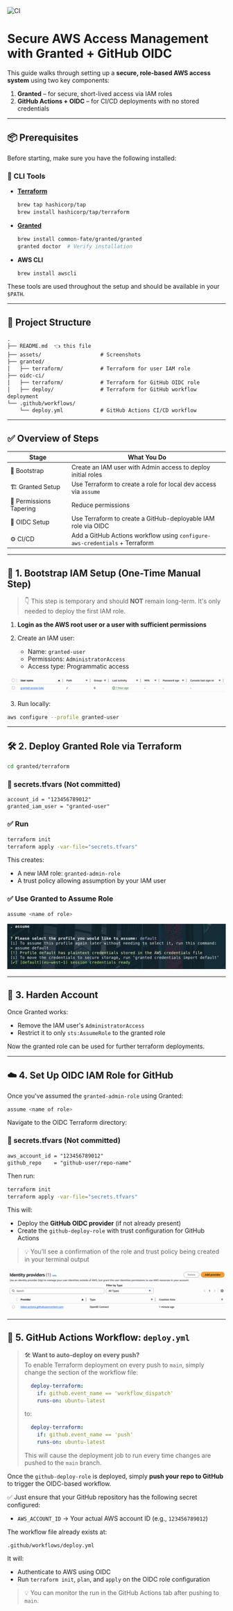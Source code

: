 <file name=0 path=/Users/luke/Desktop/Surf/aws-access-management/README.md><!-- GitHub Actions Status Badge -->
![CI](https://github.com/L-Gardiner/aws-access-management/actions/workflows/deploy.yml/badge.svg)

# Secure AWS Access Management with Granted + GitHub OIDC

This guide walks through setting up a **secure, role-based AWS access system** using two key components:

1. **Granted** – for secure, short-lived access via IAM roles
2. **GitHub Actions + OIDC** – for CI/CD deployments with no stored credentials

---

## 📦 Prerequisites

Before starting, make sure you have the following installed:

### 🧰 CLI Tools

* **[Terraform](https://developer.hashicorp.com/terraform/downloads)**

  ```bash
  brew tap hashicorp/tap
  brew install hashicorp/tap/terraform
  ```

* **[Granted](https://docs.commonfate.io/granted/getting-started/)**

  ```bash
  brew install common-fate/granted/granted
  granted doctor  # Verify installation
  ```

* **AWS CLI**

  ```bash
  brew install awscli
  ```

These tools are used throughout the setup and should be available in your `$PATH`.

---

## 📁 Project Structure

```
.
├── README.md  👈 this file
├── assets/                   # Screenshots
├── granted/
│   ├── terraform/            # Terraform for user IAM role
├── oidc-ci/
│   ├── terraform/            # Terraform for GitHub OIDC role
│   ├── deploy/               # Terraform for GitHub workflow deployment
└── .github/workflows/
    └── deploy.yml            # GitHub Actions CI/CD workflow
```

---

## ✅ Overview of Steps

| Stage             | What You Do                                                                 |
| ----------------- | --------------------------------------------------------------------------- |
| 🧱 Bootstrap      | Create an IAM user with Admin access to deploy initial roles                |
| 🏗️ Granted Setup | Use Terraform to create a role for local dev access via `assume`            |
| 🔐 Permissions Tapering | Reduce permissions             |
| 🚀 OIDC Setup     | Use Terraform to create a GitHub-deployable IAM role via OIDC               |
| ⚙️ CI/CD          | Add a GitHub Actions workflow using `configure-aws-credentials` + Terraform |

---

## 🧱 1. Bootstrap IAM Setup (One-Time Manual Step)

> 👇 This step is temporary and should **NOT** remain long-term. It's only needed to deploy the first IAM role.

1. **Login as the AWS root user or a user with sufficient permissions**
2. Create an IAM user:

   * Name: `granted-user`
   * Permissions: `AdministratorAccess`
   * Access type: Programmatic access

![IAM User Creation](./assets/granted_user.png)

3. Run locally:

```bash
aws configure --profile granted-user
```

---

## 🛠️ 2. Deploy Granted Role via Terraform

```bash
cd granted/terraform
```

### 🔐 secrets.tfvars (Not committed)

```hcl
account_id = "123456789012"
granted_iam_user = "granted-user"
```

### ✅ Run

```bash
terraform init
terraform apply -var-file="secrets.tfvars"
```

This creates:

* A new IAM role: `granted-admin-role`
* A trust policy allowing assumption by your IAM user

### ✅ Use Granted to Assume Role

```bash
assume <name of role>
```

![Granted Login](./assets/assume_role.png)

---

## 🔐 3. Harden Account

Once Granted works:

* Remove the IAM user's `AdministratorAccess`
* Restrict it to only `sts:AssumeRole` to the granted role

Now the granted role can be used for further terraform deployments.

---

## ☁️ 4. Set Up OIDC IAM Role for GitHub

Once you've assumed the `granted-admin-role` using Granted:

```bash
assume <name of role>
```

Navigate to the OIDC Terraform directory:

### 🔐 secrets.tfvars (Not committed)

```hcl
aws_account_id = "123456789012"
github_repo    = "github-user/repo-name"
```
Then run:

```bash
terraform init
terraform apply -var-file="secrets.tfvars"
```

This will:

* Deploy the **GitHub OIDC provider** (if not already present)
* Create the `github-deploy-role` with trust configuration for GitHub Actions

> 💡 You’ll see a confirmation of the role and trust policy being created in your terminal output

![GitHub OIDC](./assets/id_provider.png)


---

## 🤖 5. GitHub Actions Workflow: `deploy.yml`

> 🛠️ **Want to auto-deploy on every push?**  
> To enable Terraform deployment on every push to `main`, simply change the section of the workflow file:
>
> ```yaml
>   deploy-terraform:
>     if: github.event_name == 'workflow_dispatch'
>     runs-on: ubuntu-latest
> ```
> to:
>
> ```yaml
>   deploy-terraform:
>     if: github.event_name == 'push'
>     runs-on: ubuntu-latest
> ```
>
> This will cause the deployment job to run every time changes are pushed to the `main` branch.
</file>


Once the `github-deploy-role` is deployed, simply **push your repo to GitHub** to trigger the OIDC-based workflow.

✅ Just ensure that your GitHub repository has the following secret configured:

* `AWS_ACCOUNT_ID` → Your actual AWS account ID (e.g., `123456789012`)

The workflow file already exists at:

```
.github/workflows/deploy.yml
```

It will:

* Authenticate to AWS using OIDC
* Run `terraform init`, `plan`, and `apply` on the OIDC role configuration

> 💡 You can monitor the run in the GitHub Actions tab after pushing to `main`.
